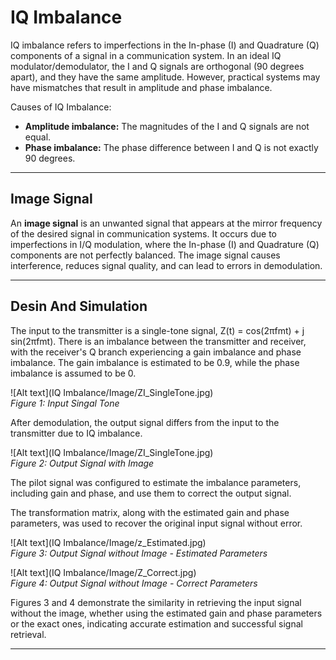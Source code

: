 # IQ Imbalance 
IQ imbalance refers to imperfections in the In-phase (I) and Quadrature (Q) components of a signal in a communication system. In an ideal IQ modulator/demodulator, the I and Q signals are orthogonal (90 degrees apart), and they have the same amplitude. However, practical systems may have mismatches that result in amplitude and phase imbalance.

Causes of IQ Imbalance:
- **Amplitude imbalance:** The magnitudes of the I and Q signals are not equal.
- **Phase imbalance:** The phase difference between I and Q is not exactly 90 degrees.

---
## Image Signal

An **image signal** is an unwanted signal that appears at the mirror frequency of the desired signal in communication systems. It occurs due to imperfections in I/Q modulation, where the In-phase (I) and Quadrature (Q) components are not perfectly balanced. The image signal causes interference, reduces signal quality, and can lead to errors in demodulation.

---
## Desin And Simulation

The input to the transmitter is a single-tone signal, Z(t) = cos(2πfmt) + j sin(2πfmt). There is an imbalance between the transmitter and receiver, with the receiver's Q branch experiencing a gain imbalance and phase imbalance. The gain imbalance is estimated to be 0.9, while the phase imbalance is assumed to be 0.

![Alt text](IQ Imbalance/Image/ZI_SingleTone.jpg)
<br /> *Figure 1: Input Singal Tone*

After demodulation, the output signal differs from the input to the transmitter due to IQ imbalance.

![Alt text](IQ Imbalance/Image/ZI_SingleTone.jpg)
<br /> *Figure 2: Output Signal with Image*

The pilot signal was configured to estimate the imbalance parameters, including gain and phase, and use them to correct the output signal.

The transformation matrix, along with the estimated gain and phase parameters, was used to recover the original input signal without error.

![Alt text](IQ Imbalance/Image/z_Estimated.jpg)
<br /> *Figure 3: Output Signal without Image - Estimated Parameters*

![Alt text](IQ Imbalance/Image/Z_Correct.jpg)
<br /> *Figure 4: Output Signal without Image - Correct Parameters*

Figures 3 and 4 demonstrate the similarity in retrieving the input signal without the image, whether using the estimated gain and phase parameters or the exact ones, indicating accurate estimation and successful signal retrieval.

---

